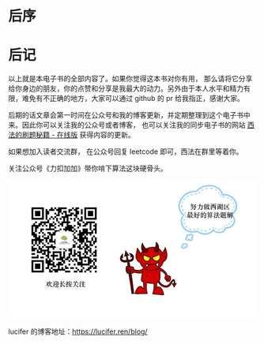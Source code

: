# 后序

# 后记

以上就是本电子书的全部内容了。如果你觉得这本书对你有用， 那么请将它分享给你身边的朋友，你的点赞和分享是我最大的动力。另外由于本人水平和精力有限，难免有不正确的地方，大家可以通过 github 的 pr 给我指正，感谢大家。

后期的话文章会第一时间在公众号和我的博客更新，并定期整理到这个电子书中来。因此你可以关注我的公众号或者博客， 也可以关注我的同步电子书的网站 [西法的刷题秘籍 - 在线版](https://leetcode-solution-leetcode-pp.gitbook.io/leetcode-solution/) 获得内容的更新。

如果想加入读者交流群， 在公众号回复 leetcode 即可，西法在群里等着你。

关注公众号《力扣加加》带你啃下算法这块硬骨头。

![](images/6544564e577c3c2404c48edb29af7e19eb1c2cb9.jpg)

lucifer 的博客地址：<https://lucifer.ren/blog/>